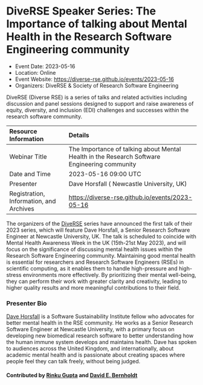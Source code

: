 # DiveRSE Speaker Series: The Importance of talking about Mental Health in the Research Software Engineering community

- Event Date: 2023-05-16
- Location: Online
- Event Website: https://diverse-rse.github.io/events/2023-05-16
- Organizers: DiveRSE & Society of Research Software Engineering


DiveRSE (Diverse RSE) is a series of talks and related activities including
discussion and panel sessions designed to support and raise
awareness of equity, diversity, and inclusion (EDI) challenges and successes within the research
software community.

Resource Information | Details
:--- | :---
Webinar Title |  The Importance of talking about Mental Health in the Research Software Engineering community
Date and Time | 2023-05-16 09:00 UTC
Presenter | Dave Horsfall ( Newcastle University, UK)
Registration, Information, and Archives | 	https://diverse-rse.github.io/events/2023-05-16

The organizers of the [DiveRSE](https://diverse-rse.github.io/) series have announced the first talk of their 2023 series, which will feature Dave Horsfall, a Senior Research Software Engineer at Newcastle University, UK. The talk is scheduled to coincide with Mental Health Awareness Week in the UK (15th-21st May 2023), and will focus on the significance of discussing mental health issues within the Research Software Engineering community. Maintaining good mental health is essential for researchers and Research Software Engineers (RSEs) in scientific computing, as it enables them to handle high-pressure and high-stress environments more effectively. By prioritizing their mental well-being, they can perform their work with greater clarity and creativity, leading to higher quality results and more meaningful contributions to their field.


### Presenter Bio
[Dave Horsfall](https://horsfall.dev) is a Software Sustainability Institute fellow who advocates for better mental health in the RSE community. He works as a Senior Research Software Engineer at Newcastle University, with a primary focus on developing new biomedical research software to better understanding how the human immune system develops and maintains health. Dave has spoken to audiences across the United Kingdom, and internationally, about academic mental health and is passionate about creating spaces where people feel they can talk freely, without being judged. 



#### Contributed by [Rinku Gupta](https://github.com/rinkug) and [David E. Bernholdt](https://github.com/bernhold)

<!---
Publish: no
Topics: inclusivity, strategies for more effective teams, online learning
--->
